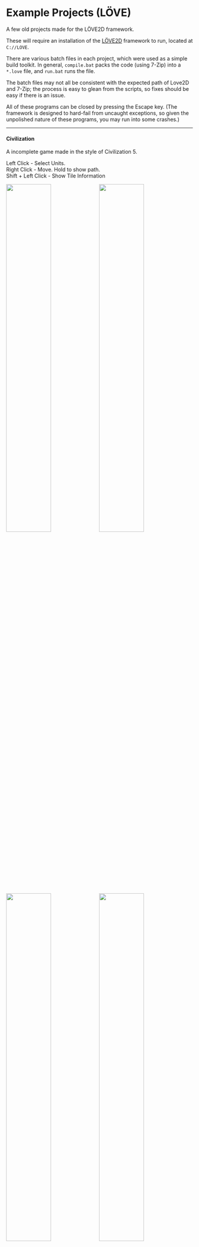 # Example Projects (LÖVE)
A few old projects made for the LÖVE2D framework.

These will require an installation of the [LÖVE2D](https://love2d.org/) framework to run, located at `C://LOVE`.

There are various batch files in each project, which were used as a simple build toolkit.
In general, `compile.bat` packs the code (using 7-Zip) into a `*.love` file, and `run.bat` runs the file.

The batch files may not all be consistent with the expected path of Love2D and 7-Zip; the process is easy to glean from the scripts, so fixes should be easy if there is an issue.

All of these programs can be closed by pressing the Escape key.
(The framework is designed to hard-fail from uncaught exceptions, so given the unpolished nature of these programs, you may run into some crashes.)<hr>

#### Civilization
A incomplete game made in the style of Civilization 5.

Left Click - Select Units.<br>
Right Click - Move. Hold to show path.<br>
Shift + Left Click - Show Tile Information<br>

<img src="https://github.com/mlasala45/example-projects-love/assets/118553159/e4b65188-bfa9-4a47-8c6b-7afe34c11314" width="49%">
<img src="https://github.com/mlasala45/example-projects-love/assets/118553159/773983c8-e9cf-4a43-b0ec-606b1ef97b84" width="49%">
<img src="https://github.com/mlasala45/example-projects-love/assets/118553159/04b8b8f7-5503-493b-827d-698435ee5366" width="49%">
<img src="https://github.com/mlasala45/example-projects-love/assets/118553159/dd18386d-153c-44a7-9aab-32f404d65d89" width="49%"><hr>

#### MSE-TTS Network Interface
A tool for presenting MSE card set exports to a Tabletop Simulator importer script, using a local server.

MSE is a program for designing custom Magic: The Gathering cards. This tool uses a slightly modified version of an importer script, which collects data for a MTG deck and spawns objects to represent it into Tabletop Simulator. The script exclusively downloads information from a remote source, so this tool reformats the exports from MSE and presents them on a local server that the importer can access.

See INSTRUCTIONS.txt for operating instructions.<hr>

#### Hacking
A simple UI proof-of-concept for a hacking game. Mousing over a node plays an animation, and displays an IP address.

<img src="https://github.com/mlasala45/example-projects-love/assets/118553159/b302b6c0-2947-4120-984b-70597f8665ac" width="49%"><hr>


#### Coastline Gen v2 - Voronoi
One of a series of experiments with procedural generation. A Voronoi graph is generated, and cells are marked as inside or outside of the island using a hardcoded formula.

R - Reset the simulation.<br>
Space - Pause and unpause.<br>
G - Toggle Grayscale/Color<br>
W - Toggle Single Shade<br>

<img src="https://github.com/mlasala45/example-projects-love/assets/118553159/2034e943-03d4-4dff-848c-657b0555e66c" width="49%">
<img src="https://github.com/mlasala45/example-projects-love/assets/118553159/29a7a17d-fe27-4885-9b94-5946a93740fa" width="49%">
<img src="https://github.com/mlasala45/example-projects-love/assets/118553159/ac477df5-ea31-4613-89c3-1165017409d4" width="49%">
